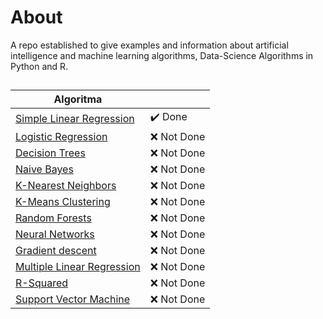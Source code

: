 # About
A repo established to give examples and information about artificial intelligence and machine learning algorithms, Data-Science Algorithms in Python and R.

##

| Algoritma             |                                                                |
| ----------------- | ------------------------------------------------------------------ |
|[Simple Linear Regression](https://en.wikipedia.org/wiki/Simple_linear_regression)| ✔️ Done |
|[Logistic Regression](https://en.wikipedia.org/wiki/Logistic_regression)| ❌ Not Done |
|[Decision Trees](https://en.wikipedia.org/wiki/Decision_tree)| ❌ Not Done |
|[Naive Bayes](https://en.wikipedia.org/wiki/Naive_Bayes_classifier)| ❌ Not Done |
|[K-Nearest Neighbors](https://en.wikipedia.org/wiki/K-nearest_neighbors_algorithm)| ❌ Not Done |
|[K-Means Clustering](https://en.wikipedia.org/wiki/K-means_clustering)| ❌ Not Done |
|[Random Forests](https://en.wikipedia.org/wiki/Random_forest)| ❌ Not Done |
|[Neural Networks](https://tr.wikipedia.org/wiki/Yapay_sinir_a%C4%9Flar%C4%B1)| ❌ Not Done |
|[Gradient descent](https://en.wikipedia.org/wiki/Gradient_descent)| ❌ Not Done |
|[Multiple Linear Regression](https://en.wikipedia.org/wiki/Linear_regression)| ❌ Not Done |
|[R-Squared](https://en.wikipedia.org/wiki/Coefficient_of_determination)| ❌ Not Done |
|[Support Vector Machine](https://tr.wikipedia.org/wiki/Destek_vekt%C3%B6r_makinesi)| ❌ Not Done |
